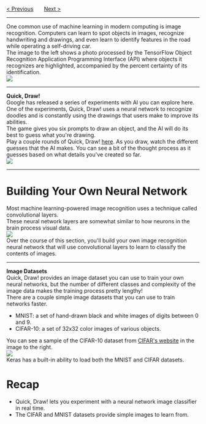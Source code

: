 <a href="/v4/Connected-Networks/Keras.md">&lt; Previous</a>
&nbsp;&nbsp;&nbsp;&nbsp;&nbsp;
<a href="/v4/Connected-Networks/Preparing-Data.md">Next &gt;</a>
<hr>
One common use of machine learning in modern computing is image recognition. Computers can learn to spot objects in images, recognize handwriting and drawings, and even learn to identify features in the road while operating a self-driving car.
<br>
The image to the left shows a photo processed by the TensorFlow Object Recognition Application Programming Interface (API) where objects it recognizes are highlighted, accompanied by the percent certainty of its identification.
<br>
<img src="https://i.imgur.com/t0x45NC.jpg">
<hr>
<b>Quick, Draw!</b>
<br>
Google has released a series of experiments with AI you can explore here. One of the experiments, Quick, Draw! uses a neural network to recognize doodles and is constantly using the drawings that users make to improve its abilities.
<br>
The game gives you six prompts to draw an object, and the AI will do its best to guess what you're drawing.
<br>
Play a couple rounds of Quick, Draw! <a href="http://quickdraw.withgoogle.com">here</a>. As you draw, watch the different guesses that the AI makes. You can see a bit of the thought process as it guesses based on what details you've created so far.
<br>
<img src="https://i.imgur.com/AKzApqF.gif">
<hr>
<h1>Building Your Own Neural Network</h1>
Most machine learning-powered image recognition uses a technique called convolutional layers.
<br>
These neural network layers are somewhat similar to how neurons in the brain process visual data.
<br>
<img src="https://i.imgur.com/CkzK3BJ.jpg">
<br>
Over the course of this section, you'll build your own image recognition neural network that will use convolutional layers to learn to classify the contents of images.
<hr>
<b>Image Datasets</b>
<br>
Quick, Draw! provides an image dataset you can use to train your own neural networks, but the number of different classes and complexity of the image data makes the training process pretty lengthy!
<br>
There are a couple simple image datasets that you can use to train networks faster.
<ul>
  <li>MNIST: a set of hand-drawn black and white images of digits between 0 and 9.</li>
  <li>CIFAR-10: a set of 32x32 color images of various objects.</li>
</ul>
You can see a sample of the CIFAR-10 dataset from <a href="http://www.cs.toronto.edu/~kriz/cifar.html">CIFAR's website</a> in the image to the right.
<br>
<img src="https://i.imgur.com/AppBLHH.jpg">
<br>
Keras has a built-in ability to load both the MNIST and CIFAR datasets.
<h1>Recap</h1>
<ul>
  <li>Quick, Draw! lets you experiment with a neural network image classifier in real time.</li>
  <li>The CIFAR and MNIST datasets provide simple images to learn from.</li>
</ul>
